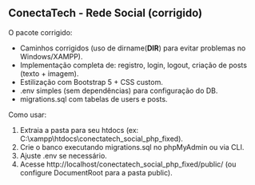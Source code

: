 ConectaTech - Rede Social (corrigido)
------------------------------------
O pacote corrigido:

- Caminhos corrigidos (uso de dirname(__DIR__) para evitar problemas no Windows/XAMPP).
- Implementação completa de: registro, login, logout, criação de posts (texto + imagem).
- Estilização com Bootstrap 5 + CSS custom.
- .env simples (sem dependências) para configuração do DB.
- migrations.sql com tabelas de users e posts.

Como usar:
1. Extraia a pasta para seu htdocs (ex: C:\xampp\htdocs\conectatech_social_php_fixed).
2. Crie o banco executando migrations.sql no phpMyAdmin ou via CLI.
3. Ajuste .env se necessário.
4. Acesse http://localhost/conectatech_social_php_fixed/public/ (ou configure DocumentRoot para a pasta public).
